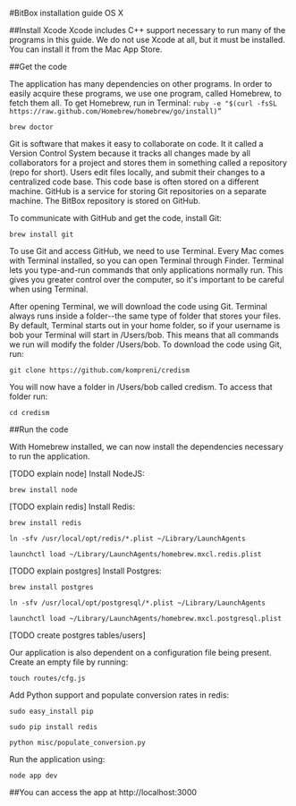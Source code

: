 #BitBox installation guide OS X

##Install Xcode
   Xcode includes C++ support necessary to run many of the programs in this guide. We do not use Xcode at all, but it must be installed. You can install it from the Mac App Store.

##Get the code

   The application has many dependencies on other programs. In order to easily acquire these programs, we use one program, called Homebrew, to fetch them all. To get Homebrew, run in Terminal:
`ruby -e "$(curl -fsSL https://raw.github.com/Homebrew/homebrew/go/install)”`

`brew doctor`


   Git is software that makes it easy to collaborate on code. It it called a Version Control System because it tracks all changes made by all collaborators for a project and stores them in something called a repository (repo for short). Users edit files locally, and submit their changes to a centralized code base. This code base is often stored on a different machine. GitHub is a service for storing Git repositories on a separate machine. The BitBox repository is stored on GitHub.

   To communicate with GitHub and get the code, install Git:

`brew install git`

   To use Git and access GitHub, we need to use Terminal. Every Mac comes with Terminal installed, so you can open Terminal through Finder. Terminal lets you type-and-run commands that only applications normally run. This gives you greater control over the computer, so it's important to be careful when using Terminal.

   After opening Terminal, we will download the code using Git. Terminal always runs inside a folder--the same type of folder that stores your files. By default, Terminal starts out in your home folder, so if your username is bob your Terminal will start in /Users/bob. This means that all commands we run will modify the folder /Users/bob. To download the code using Git, run:

`git clone https://github.com/kompreni/credism`

You will now have a folder in /Users/bob called credism. To access that folder run: 

`cd credism`

##Run the code

With Homebrew installed, we can now install the dependencies necessary to run the application. 

[TODO explain node]
Install NodeJS:

`brew install node`

[TODO explain redis]
Install Redis:

`brew install redis`

`ln -sfv /usr/local/opt/redis/*.plist ~/Library/LaunchAgents`

`launchctl load ~/Library/LaunchAgents/homebrew.mxcl.redis.plist`

[TODO explain postgres]
Install Postgres:

`brew install postgres`

`ln -sfv /usr/local/opt/postgresql/*.plist ~/Library/LaunchAgents`

`launchctl load ~/Library/LaunchAgents/homebrew.mxcl.postgresql.plist`

[TODO create postgres tables/users]

   Our application is also dependent on a configuration file being present. Create an empty file by running:

`touch routes/cfg.js`

Add Python support and populate conversion rates in redis:

`sudo easy_install pip`

`sudo pip install redis`

`python misc/populate_conversion.py`

   Run the application using:

`node app dev`

##You can access the app at http://localhost:3000

	
